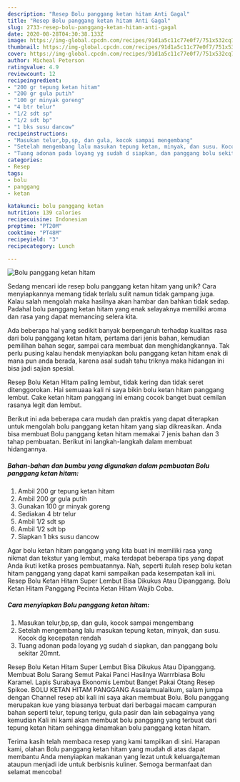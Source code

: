 ```yaml
---
description: "Resep Bolu panggang ketan hitam Anti Gagal"
title: "Resep Bolu panggang ketan hitam Anti Gagal"
slug: 2733-resep-bolu-panggang-ketan-hitam-anti-gagal
date: 2020-08-28T04:30:38.133Z
image: https://img-global.cpcdn.com/recipes/91d1a5c11c77e0f7/751x532cq70/bolu-panggang-ketan-hitam-foto-resep-utama.jpg
thumbnail: https://img-global.cpcdn.com/recipes/91d1a5c11c77e0f7/751x532cq70/bolu-panggang-ketan-hitam-foto-resep-utama.jpg
cover: https://img-global.cpcdn.com/recipes/91d1a5c11c77e0f7/751x532cq70/bolu-panggang-ketan-hitam-foto-resep-utama.jpg
author: Micheal Peterson
ratingvalue: 4.9
reviewcount: 12
recipeingredient:
- "200 gr tepung ketan hitam"
- "200 gr gula putih"
- "100 gr minyak goreng"
- "4 btr telur"
- "1/2 sdt sp"
- "1/2 sdt bp"
- "1 bks susu dancow"
recipeinstructions:
- "Masukan telur,bp,sp, dan gula, kocok sampai mengembang"
- "Setelah mengembang lalu masukan tepung ketan, minyak, dan susu. Kocok dg kecepatan rendah"
- "Tuang adonan pada loyang yg sudah d siapkan, dan panggang bolu sekitar 20mnt."
categories:
- Resep
tags:
- bolu
- panggang
- ketan

katakunci: bolu panggang ketan 
nutrition: 139 calories
recipecuisine: Indonesian
preptime: "PT20M"
cooktime: "PT48M"
recipeyield: "3"
recipecategory: Lunch

---
```



![Bolu panggang ketan hitam](https://img-global.cpcdn.com/recipes/91d1a5c11c77e0f7/751x532cq70/bolu-panggang-ketan-hitam-foto-resep-utama.jpg)

Sedang mencari ide resep bolu panggang ketan hitam yang unik? Cara menyiapkannya memang tidak terlalu sulit namun tidak gampang juga. Kalau salah mengolah maka hasilnya akan hambar dan bahkan tidak sedap. Padahal bolu panggang ketan hitam yang enak selayaknya memiliki aroma dan rasa yang dapat memancing selera kita.

Ada beberapa hal yang sedikit banyak berpengaruh terhadap kualitas rasa dari bolu panggang ketan hitam, pertama dari jenis bahan, kemudian pemilihan bahan segar, sampai cara membuat dan menghidangkannya. Tak perlu pusing kalau hendak menyiapkan bolu panggang ketan hitam enak di mana pun anda berada, karena asal sudah tahu triknya maka hidangan ini bisa jadi sajian spesial.

Resep Bolu Ketan Hitam paling lembut, tidak kering dan tidak seret ditenggorokan. Hai semuaaa kali ni saya bikin bolu ketan hitam panggang lembut. Cake ketan hitam panggang ini emang cocok banget buat cemilan rasanya legit dan lembut.


Berikut ini ada beberapa cara mudah dan praktis yang dapat diterapkan untuk mengolah bolu panggang ketan hitam yang siap dikreasikan. Anda bisa membuat Bolu panggang ketan hitam memakai 7 jenis bahan dan 3 tahap pembuatan. Berikut ini langkah-langkah dalam membuat hidangannya.

<!--inarticleads1-->

##### Bahan-bahan dan bumbu yang digunakan dalam pembuatan Bolu panggang ketan hitam:

1. Ambil 200 gr tepung ketan hitam
1. Ambil 200 gr gula putih
1. Gunakan 100 gr minyak goreng
1. Sediakan 4 btr telur
1. Ambil 1/2 sdt sp
1. Ambil 1/2 sdt bp
1. Siapkan 1 bks susu dancow


Agar bolu ketan hitam panggang yang kita buat ini memiliki rasa yang nikmat dan tekstur yang lembut, maka terdapat beberapa tips yang dapat Anda ikuti ketika proses pembuatannya. Nah, seperti itulah resep bolu ketan hitam panggang yang dapat kami sampaikan pada kesempatan kali ini. Resep Bolu Ketan Hitam Super Lembut Bisa Dikukus Atau Dipanggang. Bolu Ketan Hitam Panggang Pecinta Ketan Hitam Wajib Coba. 

<!--inarticleads2-->

##### Cara menyiapkan Bolu panggang ketan hitam:

1. Masukan telur,bp,sp, dan gula, kocok sampai mengembang
1. Setelah mengembang lalu masukan tepung ketan, minyak, dan susu. Kocok dg kecepatan rendah
1. Tuang adonan pada loyang yg sudah d siapkan, dan panggang bolu sekitar 20mnt.


Resep Bolu Ketan Hitam Super Lembut Bisa Dikukus Atau Dipanggang. Membuat Bolu Sarang Semut Pakai Panci Hasilnya Warrrbiasa Bolu Karamel. Lapis Surabaya Ekonomis Lembut Banget Pakai Otang Resep Spikoe. BOLU KETAN HITAM PANGGANG Assalamualaikum, salam jumpa dengan Channel resep abi kali ini saya akan membuat Bolu. Bolu panggang merupakan kue yang biasanya terbuat dari berbagai macam campuran bahan seperti telur, tepung terigu, gula pasir dan lain sebagainya yang kemudian Kali ini kami akan membuat bolu panggang yang terbuat dari tepung ketan hitam sehingga dinamakan bolu panggang ketan hitam. 

Terima kasih telah membaca resep yang kami tampilkan di sini. Harapan kami, olahan Bolu panggang ketan hitam yang mudah di atas dapat membantu Anda menyiapkan makanan yang lezat untuk keluarga/teman ataupun menjadi ide untuk berbisnis kuliner. Semoga bermanfaat dan selamat mencoba!
